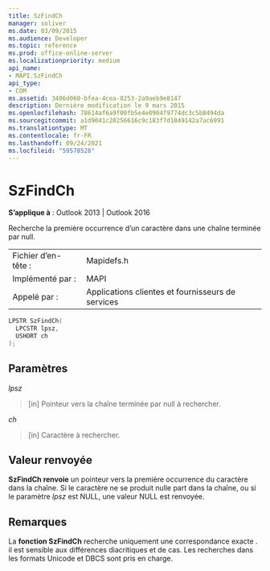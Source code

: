 ```yaml
---
title: SzFindCh
manager: soliver
ms.date: 03/09/2015
ms.audience: Developer
ms.topic: reference
ms.prod: office-online-server
ms.localizationpriority: medium
api_name:
- MAPI.SzFindCh
api_type:
- COM
ms.assetid: 3406d060-bfea-4cea-8253-2a9aeb9e8147
description: Dernière modification le 9 mars 2015
ms.openlocfilehash: 78614af6a9f00fb5e4e0904f9774dc3c5b8494da
ms.sourcegitcommit: a1d9041c20256616c9c183f7d1049142a7ac6991
ms.translationtype: MT
ms.contentlocale: fr-FR
ms.lasthandoff: 09/24/2021
ms.locfileid: "59578528"
---
```

# <a name="szfindch"></a>SzFindCh
 
**S’applique à** : Outlook 2013 | Outlook 2016 
  
Recherche la première occurrence d’un caractère dans une chaîne terminée par null. 
  
|||
|:-----|:-----|
|Fichier d’en-tête :  <br/> |Mapidefs.h  <br/> |
|Implémenté par :  <br/> |MAPI  <br/> |
|Appelé par :  <br/> |Applications clientes et fournisseurs de services  <br/> |
   
```cpp
LPSTR SzFindCh(
  LPCSTR lpsz,
  USHORT ch
);
```

## <a name="parameters"></a>Paramètres

_lpsz_
  
> [in] Pointeur vers la chaîne terminée par null à rechercher. 
    
_ch_
  
> [in] Caractère à rechercher.
    
## <a name="return-value"></a>Valeur renvoyée

**SzFindCh renvoie** un pointeur vers la première occurrence du caractère dans la chaîne. Si le caractère ne se produit nulle part dans la chaîne, ou si le paramètre  _lpsz_ est NULL, une valeur NULL est renvoyée. 
  
## <a name="remarks"></a>Remarques

La **fonction SzFindCh** recherche uniquement une correspondance exacte . il est sensible aux différences diacritiques et de cas. Les recherches dans les formats Unicode et DBCS sont pris en charge. 
  

